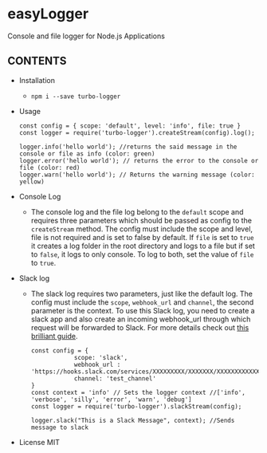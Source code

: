 # easyLogger
Console and file logger for Node.js Applications

## CONTENTS
  - Installation
    - ```npm i --save turbo-logger```

  - Usage
    ```node
    const config = { scope: 'default', level: 'info', file: true } 
    const logger = require('turbo-logger').createStream(config).log();
    
    logger.info('hello world'); //returns the said message in the console or file as info (color: green)
    logger.error('hello world'); // returns the error to the console or file (color: red)
    logger.warn('hello world'); // Returns the warning message (color: yellow)
    
    ```

  - Console Log
    - The console log and the file log belong to the ```default``` scope and requires three parameters which should be 
      passed as  config to the ```createStream``` method. The config must include the scope and level, file is not required 
      and is set to false by default.
      If ```file``` is set to ```true``` it creates a log folder in the root directory and logs to a file but if set to
      ```false```, it logs to only console. To log to both, set the value of ```file``` to ```true```.

  - Slack log
    - The slack log requires two parameters, just like the default log. The config must include the ```scope```,
     ```webhook_url``` and ```channel```, the second parameter is the context. To use this Slack log, you need 
      to create a slack app and also create an incoming webhook_url through which request will be forwarded to Slack. 
      For more details check out [this brilliant guide](https://api.slack.com/apps).

      ```node
      const config = {
                  scope: 'slack',
                  webhook_url : 'https://hooks.slack.com/services/XXXXXXXXX/XXXXXXX/XXXXXXXXXXXXXXX',
                  channel: 'test_channel'
      }
      const context = 'info' // Sets the logger context //['info', 'verbose', 'silly', 'error', 'warn', 'debug']
      const logger = require('turbo-logger').slackStream(config);
      
      logger.slack("This is a Slack Message", context); //Sends message to slack

      ```
  - License
    MIT
